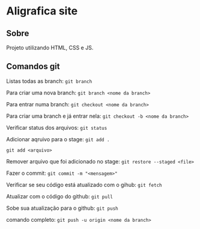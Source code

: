 # Aligrafica site
## Sobre 
Projeto utilizando HTML, CSS e JS.
## Comandos git
Listas todas as branch:
```git branch```

Para criar uma nova branch:
```git branch <nome da branch>```

Para entrar numa branch:
```git checkout <nome da branch>```

Para criar uma branch e já entrar nela:
```git checkout -b <nome da branch>```

Verificar status dos arquivos:
```git status```

Adicionar aqruivo para o stage:
```git add .```

```git add <arquivo>```

Remover arquivo que foi adicionado no stage: 
```git restore --staged <file>```

Fazer o commit:
```git commit -m "<mensagem>" ```

Verificar se seu código está atualizado com o gihub:
```git fetch```

Atualizar com o código do github:
```git pull```

Sobe sua atualização para o github:
```git push```

comando completo:
```git push -u origin <nome da branch>```

